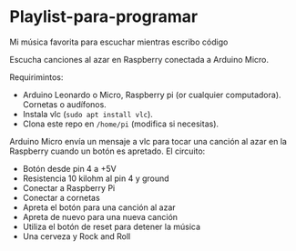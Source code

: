 # Playlist-para-programar
Mi música favorita para escuchar mientras escribo código 

Escucha canciones al azar en Raspberry conectada a Arduino Micro. 

  Requirimintos: 
  
  - Arduino Leonardo o Micro, Raspberry pi (or cualquier computadora). Cornetas o audífonos.  
  - Instala vlc (``sudo apt install vlc``).
  - Clona este repo en ``/home/pi`` (modifica si necesitas).
  
  Arduino Micro envía un mensaje a vlc para tocar una canción al azar en la Raspberry cuando un botón es apretado.
  El circuito:
  - Botón desde pin 4 a +5V
  - Resistencia 10 kilohm al pin 4 y ground
  - Conectar a Raspberry Pi
  - Conectar a cornetas
  - Apreta el botón para una canción al azar 
  - Apreta de nuevo para una nueva canción
  - Utiliza el botón de reset para detener la música
  - Una cerveza y Rock and Roll
  
  

